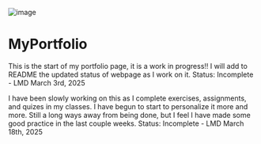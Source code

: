 ![image](https://github.com/user-attachments/assets/bde04bfd-9d51-4b55-a36d-86501337ca7b)


# MyPortfolio
This is the start of my portfolio page, it is a work in progress!! 
I will add to README the updated status of webpage as I work on it.
Status: Incomplete - LMD March 3rd, 2025 

I have been slowly working on this as I complete exercises, assignments, and quizes in my classes. I have begun to start to personalize it more and more.
Still a long ways away from being done, but I feel I have made some good practice in the last couple weeks.
Status: Incomplete - LMD March 18th, 2025
